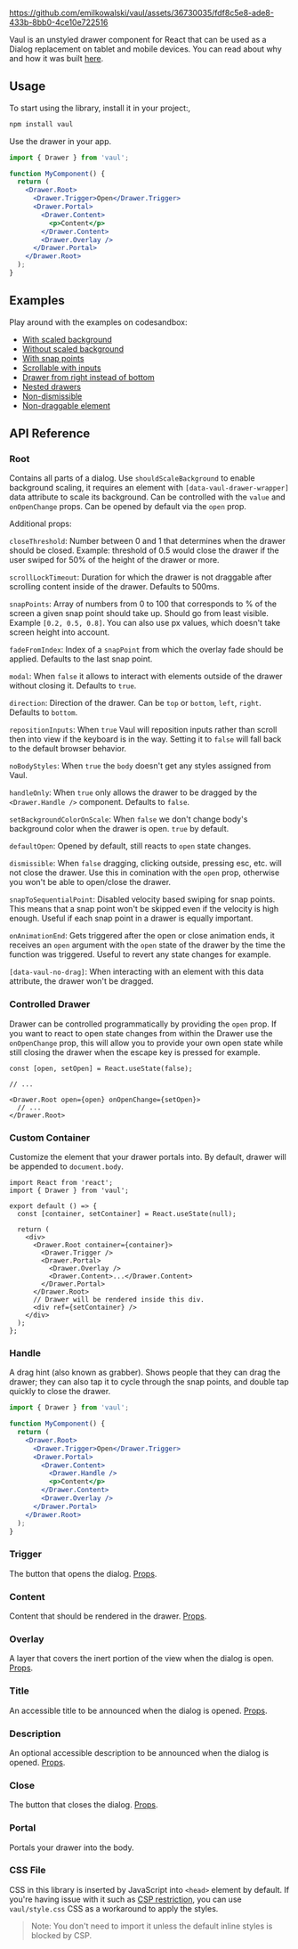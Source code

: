 https://github.com/emilkowalski/vaul/assets/36730035/fdf8c5e8-ade8-433b-8bb0-4ce10e722516

Vaul is an unstyled drawer component for React that can be used as a Dialog replacement on tablet and mobile devices. You can read about why and how it was built [here](https://emilkowal.ski/ui/building-a-drawer-component).

## Usage

To start using the library, install it in your project:,

```bash
npm install vaul
```

Use the drawer in your app.

```jsx
import { Drawer } from 'vaul';

function MyComponent() {
  return (
    <Drawer.Root>
      <Drawer.Trigger>Open</Drawer.Trigger>
      <Drawer.Portal>
        <Drawer.Content>
          <p>Content</p>
        </Drawer.Content>
        <Drawer.Overlay />
      </Drawer.Portal>
    </Drawer.Root>
  );
}
```

## Examples

Play around with the examples on codesandbox:

- [With scaled background](https://codesandbox.io/p/sandbox/drawer-with-scale-g24vvh?file=%2Fapp%2Fmy-drawer.tsx%3A1%2C1)
- [Without scaled background](https://codesandbox.io/p/sandbox/drawer-with-scale-forked-nx2glp?file=%2Fapp%2Fmy-drawer.tsx%3A4%2C1)
- [With snap points](https://codesandbox.io/p/sandbox/drawer-non-dismissable-forked-jchtff?file=/app/my-drawer.tsx:1,1)
- [Scrollable with inputs](https://codesandbox.io/p/sandbox/drawer-with-scale-forked-73f8jw?file=%2Fapp%2Fmy-drawer.tsx%3A1%2C1)
- [Drawer from right instead of bottom](https://codesandbox.io/p/devbox/drawer-direction-right-n338ml?file=%2Fapp%2Fmy-drawer.tsx%3A47%2C2)
- [Nested drawers](https://codesandbox.io/p/sandbox/drawer-non-dismissable-forked-5z2r3j?file=%2Fapp%2Fmy-drawer.tsx%3A49%2C16-49%2C246)
- [Non-dismissible](https://codesandbox.io/p/sandbox/drawer-without-scale-forked-kxh9j5?file=%2Fapp%2Fmy-drawer.tsx%3A1%2C1)
- [Non-draggable element](https://codesandbox.io/p/devbox/drawer-with-scale-forked-hwtfws?file=%2Fapp%2Fmy-drawer.tsx%3A42%2C37)

## API Reference

### Root

Contains all parts of a dialog. Use `shouldScaleBackground` to enable background scaling, it requires an element with `[data-vaul-drawer-wrapper]` data attribute to scale its background.
Can be controlled with the `value` and `onOpenChange` props. Can be opened by default via the `open` prop.

Additional props:

`closeThreshold`: Number between 0 and 1 that determines when the drawer should be closed. Example: threshold of 0.5 would close the drawer if the user swiped for 50% of the height of the drawer or more.

`scrollLockTimeout`: Duration for which the drawer is not draggable after scrolling content inside of the drawer. Defaults to 500ms.

`snapPoints`: Array of numbers from 0 to 100 that corresponds to % of the screen a given snap point should take up. Should go from least visible. Example `[0.2, 0.5, 0.8]`. You can also use px values, which doesn't take screen height into account.

`fadeFromIndex`: Index of a `snapPoint` from which the overlay fade should be applied. Defaults to the last snap point.

`modal`: When `false` it allows to interact with elements outside of the drawer without closing it. Defaults to `true`.

`direction`: Direction of the drawer. Can be `top` or `bottom`, `left`, `right`. Defaults to `bottom`.

`repositionInputs`: When `true` Vaul will reposition inputs rather than scroll then into view if the keyboard is in the way. Setting it to `false` will fall back to the default browser behavior.

`noBodyStyles`: When `true` the `body` doesn't get any styles assigned from Vaul.

`handleOnly`: When `true` only allows the drawer to be dragged by the `<Drawer.Handle />` component. Defaults to `false`.

`setBackgroundColorOnScale`: When `false` we don't change body's background color when the drawer is open. `true` by default.

`defaultOpen`: Opened by default, still reacts to `open` state changes.

`dismissible`: When `false` dragging, clicking outside, pressing esc, etc. will not close the drawer. Use this in comination with the `open` prop, otherwise you won't be able to open/close the drawer.

`snapToSequentialPoint`: Disabled velocity based swiping for snap points. This means that a snap point won't be skipped even if the velocity is high enough. Useful if each snap point in a drawer is equally important.

`onAnimationEnd`: Gets triggered after the open or close animation ends, it receives an `open` argument with the `open` state of the drawer by the time the function was triggered. Useful to revert any state changes for example.

`[data-vaul-no-drag]`: When interacting with an element with this data attribute, the drawer won't be dragged.

### Controlled Drawer

Drawer can be controlled programmatically by providing the `open` prop. If you want to react to open state changes from within the Drawer use the `onOpenChange` prop, this will allow you to provide your own open state while still closing the drawer when the escape key is pressed for example.

```
const [open, setOpen] = React.useState(false);

// ...

<Drawer.Root open={open} onOpenChange={setOpen}>
  // ...
</Drawer.Root>
```

### Custom Container

Customize the element that your drawer portals into. By default, drawer will be appended to `document.body`.

```tsx
import React from 'react';
import { Drawer } from 'vaul';

export default () => {
  const [container, setContainer] = React.useState(null);

  return (
    <div>
      <Drawer.Root container={container}>
        <Drawer.Trigger />
        <Drawer.Portal>
          <Drawer.Overlay />
          <Drawer.Content>...</Drawer.Content>
        </Drawer.Portal>
      </Drawer.Root>
      // Drawer will be rendered inside this div.
      <div ref={setContainer} />
    </div>
  );
};
```

### Handle

A drag hint (also known as grabber). Shows people that they can drag the drawer; they can also tap it to cycle through the snap points, and double tap quickly to close the drawer.

```jsx
import { Drawer } from 'vaul';

function MyComponent() {
  return (
    <Drawer.Root>
      <Drawer.Trigger>Open</Drawer.Trigger>
      <Drawer.Portal>
        <Drawer.Content>
          <Drawer.Handle />
          <p>Content</p>
        </Drawer.Content>
        <Drawer.Overlay />
      </Drawer.Portal>
    </Drawer.Root>
  );
}
```

### Trigger

The button that opens the dialog. [Props](https://www.radix-ui.com/docs/primitives/components/dialog#trigger).

### Content

Content that should be rendered in the drawer. [Props](https://www.radix-ui.com/docs/primitives/components/dialog#content).

### Overlay

A layer that covers the inert portion of the view when the dialog is open. [Props](https://www.radix-ui.com/docs/primitives/components/dialog#overlay).

### Title

An accessible title to be announced when the dialog is opened. [Props](https://www.radix-ui.com/docs/primitives/components/dialog#title).

### Description

An optional accessible description to be announced when the dialog is opened. [Props](https://www.radix-ui.com/docs/primitives/components/dialog#description).

### Close

The button that closes the dialog. [Props](https://www.radix-ui.com/docs/primitives/components/dialog#close).

### Portal

Portals your drawer into the body.

### CSS File

CSS in this library is inserted by JavaScript into `<head>` element by default. If you're having issue with it such as [CSP restriction](https://developer.mozilla.org/en-US/docs/Web/HTTP/Headers/Content-Security-Policy/style-src), you can use `vaul/style.css` CSS as a workaround to apply the styles.

> Note: You don't need to import it unless the default inline styles is blocked by CSP.

